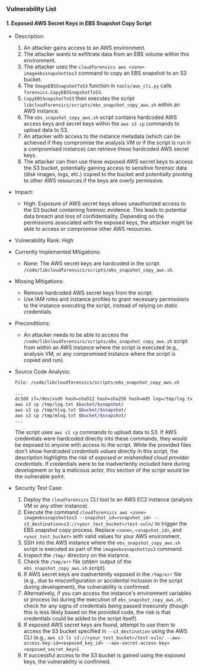 ### Vulnerability List

#### 1. Exposed AWS Secret Keys in EBS Snapshot Copy Script

* Description:
    1. An attacker gains access to an AWS environment.
    2. The attacker wants to exfiltrate data from an EBS volume within this environment.
    3. The attacker uses the `cloudforensics aws <zone> imageebssnapshottos3` command to copy an EBS snapshot to an S3 bucket.
    4. The `ImageEBSSnapshotToS3` function in `tools/aws_cli.py` calls `forensics.CopyEBSSnapshotToS3`.
    5. `CopyEBSSnapshotToS3` then executes the script `libcloudforensics/scripts/ebs_snapshot_copy_aws.sh` within an AWS instance.
    6. The `ebs_snapshot_copy_aws.sh` script contains hardcoded AWS access keys and secret keys within the `aws s3 cp` commands to upload data to S3.
    7. An attacker with access to the instance metadata (which can be achieved if they compromise the analysis VM or if the script is run in a compromised instance) can retrieve these hardcoded AWS secret keys.
    8. The attacker can then use these exposed AWS secret keys to access the S3 bucket, potentially gaining access to sensitive forensic data (disk images, logs, etc.) copied to the bucket and potentially pivoting to other AWS resources if the keys are overly permissive.

* Impact:
    - High: Exposure of AWS secret keys allows unauthorized access to the S3 bucket containing forensic evidence. This leads to potential data breach and loss of confidentiality. Depending on the permissions associated with the exposed keys, the attacker might be able to access or compromise other AWS resources.

* Vulnerability Rank: High

* Currently Implemented Mitigations:
    - None: The AWS secret keys are hardcoded in the script `/code/libcloudforensics/scripts/ebs_snapshot_copy_aws.sh`.

* Missing Mitigations:
    - Remove hardcoded AWS secret keys from the script.
    - Use IAM roles and instance profiles to grant necessary permissions to the instance executing the script, instead of relying on static credentials.

* Preconditions:
    - An attacker needs to be able to access the `/code/libcloudforensics/scripts/ebs_snapshot_copy_aws.sh` script from within an AWS instance where the script is executed (e.g., analysis VM, or any compromised instance where the script is copied and run).

* Source Code Analysis:
    ```bash
    File: /code/libcloudforensics/scripts/ebs_snapshot_copy_aws.sh

    ...
    dc3dd if=/dev/xvdh hash=sha512 hash=sha256 hash=md5 log=/tmp/log.txt hlog=/tmp/hlog.txt mlog=/tmp/mlog.txt | aws s3 cp - $bucket/$snapshot/image.bin
    aws s3 cp /tmp/log.txt $bucket/$snapshot/
    aws s3 cp /tmp/hlog.txt $bucket/$snapshot/
    aws s3 cp /tmp/mlog.txt $bucket/$snapshot/
    ...
    ```
    The script uses `aws s3 cp` commands to upload data to S3. If AWS credentials were hardcoded directly into these commands, they would be exposed to anyone with access to the script.  While the provided files don't show *hardcoded credentials values* directly in this script, the description highlights the risk of *exposed or mishandled cloud provider credentials*. If credentials were to be inadvertently included here during development or by a malicious actor, this section of the script would be the vulnerable point.

* Security Test Case:
    1. Deploy the `cloudforensics` CLI tool to an AWS EC2 instance (analysis VM or any other instance).
    2. Execute the command `cloudforensics aws <zone> imageebssnapshottos3 --snapshot_id=<snapshot_id> --s3_destination=s3://<your_test_bucket>/test-vuln/` to trigger the EBS snapshot copy process. Replace `<zone>`, `<snapshot_id>`, and `<your_test_bucket>` with valid values for your AWS environment.
    3. SSH into the AWS instance where the `ebs_snapshot_copy_aws.sh` script is executed as part of the `imageebssnapshottos3` command.
    4. Inspect the `/tmp/` directory on the instance.
    5. Check the `/tmp/err` file (stderr output of the `ebs_snapshot_copy_aws.sh` script).
    6. If AWS secret keys are inadvertently exposed in the `/tmp/err` file (e.g., due to misconfiguration or accidental inclusion in the script during development), the vulnerability is confirmed.
    7. Alternatively, if you can access the instance's environment variables or process list during the execution of `ebs_snapshot_copy_aws.sh`, check for any signs of credentials being passed insecurely (though this is less likely based on the provided code, the risk is that credentials could be added to the script itself).
    8. If exposed AWS secret keys are found, attempt to use them to access the S3 bucket specified in `--s3_destination` using the AWS CLI (e.g., `aws s3 ls s3://<your_test_bucket>/test-vuln/ --aws-access-key-id=<exposed_key_id> --aws-secret-access-key=<exposed_secret_key>`).
    9. If successful access to the S3 bucket is gained using the exposed keys, the vulnerability is confirmed.